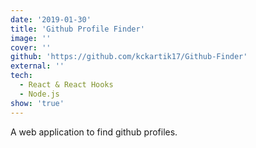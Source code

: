 ```yaml
---
date: '2019-01-30'
title: 'Github Profile Finder'
image: ''
cover: ''
github: 'https://github.com/kckartik17/Github-Finder'
external: ''
tech:
  - React & React Hooks
  - Node.js
show: 'true'
---
```


A web application to find github profiles.
